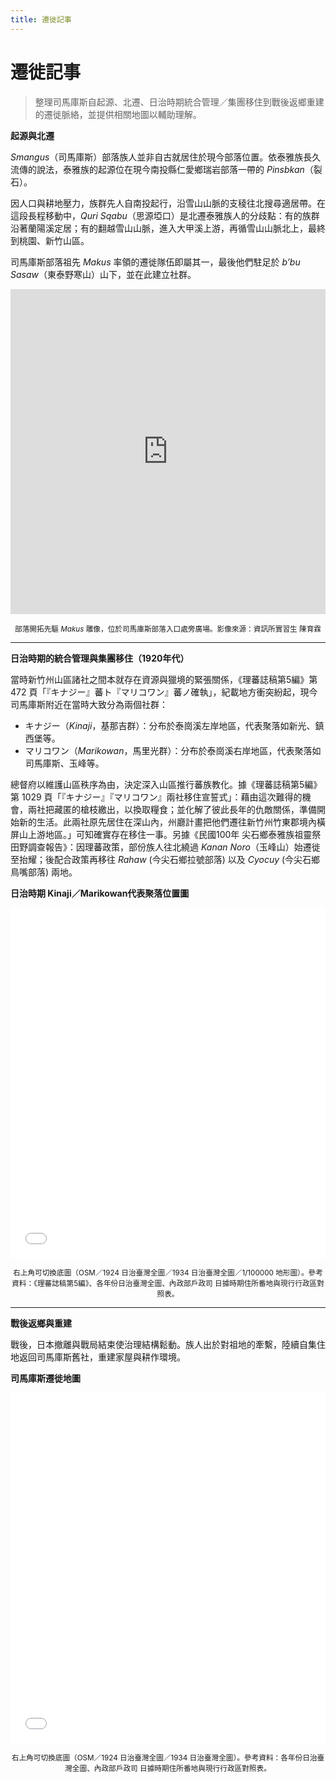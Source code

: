 ```yaml
---
title: 遷徙記事
---
```


# 遷徙記事

> 整理司馬庫斯自起源、北遷、日治時期統合管理／集團移住到戰後返鄉重建的遷徙脈絡，並提供相關地圖以輔助理解。

**起源與北遷**

*Smangus*（司馬庫斯）部落族人並非自古就居住於現今部落位置。依泰雅族長久流傳的說法，泰雅族的起源位在現今南投縣仁愛鄉瑞岩部落一帶的 *Pinsbkan*（裂石）。

因人口與耕地壓力，族群先人自南投起行，沿雪山山脈的支稜往北搜尋適居帶。在這段長程移動中，*Quri Sqabu*（思源埡口）是北遷泰雅族人的分歧點：有的族群沿著蘭陽溪定居；有的翻越雪山山脈，進入大甲溪上游，再循雪山山脈北上，最終到桃園、新竹山區。

司馬庫斯部落祖先 *Makus* 率領的遷徙隊伍即屬其一，最後他們駐足於 *b’bu Sasaw*（東泰野寒山）山下，並在此建立社群。

<div align="center">

<iframe src="https://lumalabs.ai/embed/7a67743a-af96-4f13-9644-fa11fbd3bbab?mode=sparkles&background=%23ffffff&color=%23000000&showTitle=true&loadBg=true&logoPosition=bottom-left&infoPosition=bottom-right&cinematicVideo=undefined&showMenu=false"
        width="100%" height="520" style="border:0;" title="部落開拓先驅 Makus 雕像"></iframe>

<sub>部落開拓先驅 *Makus* 雕像，位於司馬庫斯部落入口處旁廣場。影像來源：資訊所實習生 陳育霖</sub>

</div>

---

**日治時期的統合管理與集團移住（1920年代）**

當時新竹州山區諸社之間本就存在資源與獵境的緊張關係，《理蕃誌稿第5編》第 472 頁「『キナジー』蕃ト『マリコワン』蕃ノ確執」，紀載地方衝突紛起，現今司馬庫斯附近在當時大致分為兩個社群：
- キナジー（*Kinaji*，基那吉群）：分布於泰崗溪左岸地區，代表聚落如新光、鎮西堡等。
- マリコワン（*Marikowan*，馬里光群）：分布於泰崗溪右岸地區，代表聚落如司馬庫斯、玉峰等。

總督府以維護山區秩序為由，決定深入山區推行蕃族教化。據《理蕃誌稿第5編》第 1029 頁「『キナジー』『マリコワン』兩社移住宣誓式」：藉由這次難得的機會，兩社把藏匿的槍枝繳出，以換取糧食；並化解了彼此長年的仇敵關係，準備開始新的生活。此兩社原先居住在深山內，州廳計畫把他們遷往新竹州竹東郡境內橫屏山上游地區。」可知確實存在移住一事。另據《民國100年 尖石鄉泰雅族祖靈祭田野調查報告》：因理蕃政策，部份族人往北繞過 *Kanan Noro*（玉峰山）始遷徙至抬耀；後配合政策再移往 *Rahaw* (今尖石鄉拉號部落) 以及 *Cyocuy* (今尖石鄉鳥嘴部落) 兩地。

**日治時期 Kinaji／Marikowan代表聚落位置圖**

<div align="center">

<iframe
  src="_static/maps/kinaji_marikowan_points_userlist_v2.html"
  width="100%" height="560" style="border:0;" loading="lazy"
  title="基那吉／馬里光 代表蕃社位置圖（OSM／1924／1934 底圖切換）">
</iframe>

<sub>右上角可切換底圖（OSM／1924 日治臺灣全圖／1934 日治臺灣全圖／1/100000 地形圖）。參考資料：《理蕃誌稿第5編》、各年份日治臺灣全圖、內政部戶政司 日據時期住所番地與現行行政區對照表。
</sub>

</div>

---

**戰後返鄉與重建**

戰後，日本撤離與戰局結束使治理結構鬆動。族人出於對祖地的牽繫，陸續自集住地返回司馬庫斯舊社，重建家屋與耕作環境。

**司馬庫斯遷徙地圖**

<div align="center">

<iframe
  src="_static/maps/smangus_points_grouped_B100000_fixTR_v3.html"
  width="100%" height="560" style="border:0;" loading="lazy"
  title="司馬庫斯遷徙地圖（含 1924 底圖）">
</iframe>


<sub>右上角可切換底圖（OSM／1924 日治臺灣全圖／1934 日治臺灣全圖）。參考資料：各年份日治臺灣全圖、內政部戶政司 日據時期住所番地與現行行政區對照表。

</div>
